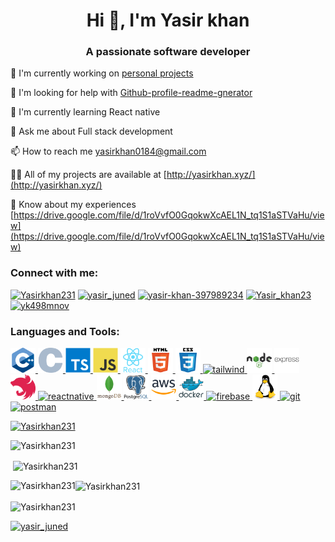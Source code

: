 <h1 align="center">Hi 👋, I'm Yasir khan</h1>
<h3 align="center">A passionate software developer</h3>

🔭 I'm currently working on [personal projects](#)

🤝 I'm looking for help with [Github-profile-readme-gnerator](https://github-profile-readme-generator-eight.vercel.app/)

🌱 I'm currently learning React native 

💬 Ask me about Full stack development

📫 How to reach me yasirkhan0184@gmail.com

👨‍💻 All of my projects are available at [http://yasirkhan.xyz/](http://yasirkhan.xyz/)

📄 Know about my experiences [https://drive.google.com/file/d/1roVvfO0GqokwXcAEL1N_tq1S1aSTVaHu/view](https://drive.google.com/file/d/1roVvfO0GqokwXcAEL1N_tq1S1aSTVaHu/view)

<h3 align="left">Connect with me:</h3>
<p align="left">
<a href="https://github.com/Yasirkhan231" target="_blank"><img src="https://raw.githubusercontent.com/rahuldkjain/github-profile-readme-generator/master/src/images/icons/Social/github.svg" alt="Yasirkhan231" height="30" width="40" /></a>
<a href="https://twitter.com/yasir_juned" target="_blank"><img src="https://raw.githubusercontent.com/rahuldkjain/github-profile-readme-generator/master/src/images/icons/Social/twitter.svg" alt="yasir_juned" height="30" width="40" /></a>
<a href="https://linkedin.com/in/yasir-khan-397989234" target="_blank"><img src="https://raw.githubusercontent.com/rahuldkjain/github-profile-readme-generator/master/src/images/icons/Social/linked-in-alt.svg" alt="yasir-khan-397989234" height="30" width="40" /></a>
<a href="https://leetcode.com/Yasir_khan23" target="_blank"><img src="https://raw.githubusercontent.com/rahuldkjain/github-profile-readme-generator/master/src/images/icons/Social/leet-code.svg" alt="Yasir_khan23" height="30" width="40" /></a>
<a href="https://auth.geeksforgeeks.org/user/yk498mnov" target="_blank"><img src="https://raw.githubusercontent.com/rahuldkjain/github-profile-readme-generator/master/src/images/icons/Social/geeks-for-geeks.svg" alt="yk498mnov" height="30" width="40" /></a>
</p>

<h3 align="left">Languages and Tools:</h3>
<p align="left"> <a href="#" target="_blank" rel="noreferrer"> <img src="https://raw.githubusercontent.com/devicons/devicon/master/icons/cplusplus/cplusplus-original.svg" alt="cplusplus" width="40" height="40"/> </a> <a href="#" target="_blank" rel="noreferrer"> <img src="https://raw.githubusercontent.com/devicons/devicon/master/icons/c/c-original.svg" alt="c" width="40" height="40"/> </a> <a href="#" target="_blank" rel="noreferrer"> <img src="https://raw.githubusercontent.com/devicons/devicon/master/icons/typescript/typescript-original.svg" alt="typescript" width="40" height="40"/> </a> <a href="#" target="_blank" rel="noreferrer"> <img src="https://raw.githubusercontent.com/devicons/devicon/master/icons/javascript/javascript-original.svg" alt="javascript" width="40" height="40"/> </a> <a href="#" target="_blank" rel="noreferrer"> <img src="https://raw.githubusercontent.com/devicons/devicon/master/icons/react/react-original-wordmark.svg" alt="react" width="40" height="40"/> </a> <a href="#" target="_blank" rel="noreferrer"> <img src="https://raw.githubusercontent.com/devicons/devicon/master/icons/html5/html5-original-wordmark.svg" alt="html5" width="40" height="40"/> </a> <a href="#" target="_blank" rel="noreferrer"> <img src="https://raw.githubusercontent.com/devicons/devicon/master/icons/css3/css3-original-wordmark.svg" alt="css3" width="40" height="40"/> </a> <a href="#" target="_blank" rel="noreferrer"> <img src="https://www.vectorlogo.zone/logos/tailwindcss/tailwindcss-icon.svg" alt="tailwind" width="40" height="40"/> </a> <a href="#" target="_blank" rel="noreferrer"> <img src="https://raw.githubusercontent.com/devicons/devicon/master/icons/nodejs/nodejs-original-wordmark.svg" alt="nodejs" width="40" height="40"/> </a> <a href="#" target="_blank" rel="noreferrer"> <img src="https://raw.githubusercontent.com/devicons/devicon/master/icons/express/express-original-wordmark.svg" alt="express" width="40" height="40"/> </a> <a href="#" target="_blank" rel="noreferrer"> <img src="https://raw.githubusercontent.com/devicons/devicon/master/icons/nestjs/nestjs-plain.svg" alt="nestjs" width="40" height="40"/> </a> <a href="#" target="_blank" rel="noreferrer"> <img src="https://reactnative.dev/img/header_logo.svg" alt="reactnative" width="40" height="40"/> </a> <a href="#" target="_blank" rel="noreferrer"> <img src="https://raw.githubusercontent.com/devicons/devicon/master/icons/mongodb/mongodb-original-wordmark.svg" alt="mongodb" width="40" height="40"/> </a> <a href="#" target="_blank" rel="noreferrer"> <img src="https://raw.githubusercontent.com/devicons/devicon/master/icons/postgresql/postgresql-original-wordmark.svg" alt="postgresql" width="40" height="40"/> </a> <a href="#" target="_blank" rel="noreferrer"> <img src="https://raw.githubusercontent.com/devicons/devicon/master/icons/amazonwebservices/amazonwebservices-original-wordmark.svg" alt="aws" width="40" height="40"/> </a> <a href="#" target="_blank" rel="noreferrer"> <img src="https://raw.githubusercontent.com/devicons/devicon/master/icons/docker/docker-original-wordmark.svg" alt="docker" width="40" height="40"/> </a> <a href="#" target="_blank" rel="noreferrer"> <img src="https://www.vectorlogo.zone/logos/firebase/firebase-icon.svg" alt="firebase" width="40" height="40"/> </a> <a href="#" target="_blank" rel="noreferrer"> <img src="https://raw.githubusercontent.com/devicons/devicon/master/icons/linux/linux-original.svg" alt="linux" width="40" height="40"/> </a> <a href="#" target="_blank" rel="noreferrer"> <img src="https://www.vectorlogo.zone/logos/git-scm/git-scm-icon.svg" alt="git" width="40" height="40"/> </a> <a href="#" target="_blank" rel="noreferrer"> <img src="https://www.vectorlogo.zone/logos/getpostman/getpostman-icon.svg" alt="postman" width="40" height="40"/> </a></p>

<p align="left"> <a href="https://github.com/ryo-ma/github-profile-trophy"><img src="https://github-profile-trophy.vercel.app/?username=Yasirkhan231&theme=tokyonight" alt="Yasirkhan231" /></a> </p>

<p align="left"> <img src="https://komarev.com/ghpvc/?username=Yasirkhan231&label=Profile%20views&color=0e75b6&style=flat" alt="Yasirkhan231" /> </p>

<p>&nbsp;<img align="center" src="https://github-readme-stats.vercel.app/api?username=Yasirkhan231&show_icons=true&locale=en&theme=tokyonight" alt="Yasirkhan231" /></p>

<p><img align="left" src="https://github-readme-stats.vercel.app/api/top-langs?username=Yasirkhan231&show_icons=true&locale=en&layout=compact&theme=tokyonight" alt="Yasirkhan231" /></p>

<p><img align="center" src="https://github-readme-streak-stats.herokuapp.com/?user=Yasirkhan231&theme=tokyonight" alt="Yasirkhan231" /></p>

<p><img align="center" src="https://github-readme-stats.vercel.app/api?username=Yasirkhan231&show_icons=true&count_private=true&theme=tokyonight" alt="Yasirkhan231" /></p>

<p align="left"> <a href="https://twitter.com/yasir_juned" target="blank"><img src="https://img.shields.io/twitter/follow/yasir_juned?logo=twitter&style=for-the-badge" alt="yasir_juned" /></a> </p>

